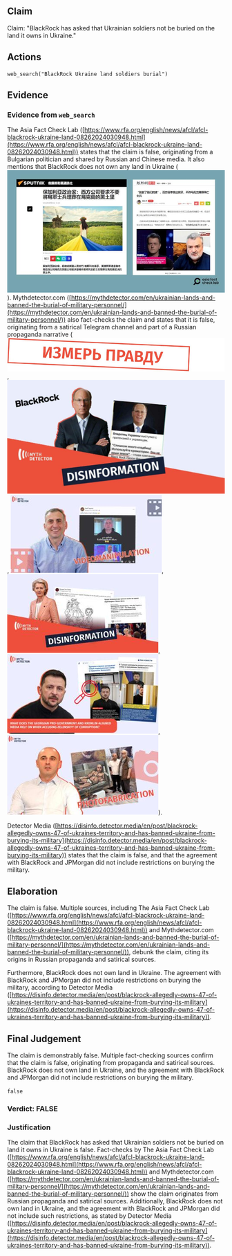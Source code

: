 ## Claim
Claim: "BlackRock has asked that Ukrainian soldiers not be buried on the land it owns in Ukraine."

## Actions
```
web_search("BlackRock Ukraine land soldiers burial")
```

## Evidence
### Evidence from `web_search`
The Asia Fact Check Lab ([https://www.rfa.org/english/news/afcl/afcl-blackrock-ukraine-land-08262024030948.html](https://www.rfa.org/english/news/afcl/afcl-blackrock-ukraine-land-08262024030948.html)) states that the claim is false, originating from a Bulgarian politician and shared by Russian and Chinese media. It also mentions that BlackRock does not own any land in Ukraine (![image 8342](media/2025-08-30_08-46-1756543616-779613.jpg)). Mythdetector.com ([https://mythdetector.com/en/ukrainian-lands-and-banned-the-burial-of-military-personnel/](https://mythdetector.com/en/ukrainian-lands-and-banned-the-burial-of-military-personnel/)) also fact-checks the claim and states that it is false, originating from a satirical Telegram channel and part of a Russian propaganda narrative (![image 8347](media/2025-08-30_08-47-1756543633-402659.jpg), ![image 8356](media/2025-08-30_08-47-1756543671-203228.jpg), ![image 8357](media/2025-08-30_08-48-1756543695-014279.jpg), ![image 8358](media/2025-08-30_08-48-1756543697-563955.jpg), ![image 8363](media/2025-08-30_08-48-1756543699-960844.jpg), ![image 8368](media/2025-08-30_08-48-1756543701-547892.jpg)).

Detector Media ([https://disinfo.detector.media/en/post/blackrock-allegedly-owns-47-of-ukraines-territory-and-has-banned-ukraine-from-burying-its-military](https://disinfo.detector.media/en/post/blackrock-allegedly-owns-47-of-ukraines-territory-and-has-banned-ukraine-from-burying-its-military)) states that the claim is false, and that the agreement with BlackRock and JPMorgan did not include restrictions on burying the military.


## Elaboration
The claim is false. Multiple sources, including The Asia Fact Check Lab ([https://www.rfa.org/english/news/afcl/afcl-blackrock-ukraine-land-08262024030948.html](https://www.rfa.org/english/news/afcl/afcl-blackrock-ukraine-land-08262024030948.html)) and Mythdetector.com ([https://mythdetector.com/en/ukrainian-lands-and-banned-the-burial-of-military-personnel/](https://mythdetector.com/en/ukrainian-lands-and-banned-the-burial-of-military-personnel/)), debunk the claim, citing its origins in Russian propaganda and satirical sources.

Furthermore, BlackRock does not own land in Ukraine. The agreement with BlackRock and JPMorgan did not include restrictions on burying the military, according to Detector Media ([https://disinfo.detector.media/en/post/blackrock-allegedly-owns-47-of-ukraines-territory-and-has-banned-ukraine-from-burying-its-military](https://disinfo.detector.media/en/post/blackrock-allegedly-owns-47-of-ukraines-territory-and-has-banned-ukraine-from-burying-its-military)).


## Final Judgement
The claim is demonstrably false. Multiple fact-checking sources confirm that the claim is false, originating from propaganda and satirical sources. BlackRock does not own land in Ukraine, and the agreement with BlackRock and JPMorgan did not include restrictions on burying the military.

`false`

### Verdict: FALSE

### Justification
The claim that BlackRock has asked that Ukrainian soldiers not be buried on land it owns in Ukraine is false. Fact-checks by The Asia Fact Check Lab ([https://www.rfa.org/english/news/afcl/afcl-blackrock-ukraine-land-08262024030948.html](https://www.rfa.org/english/news/afcl/afcl-blackrock-ukraine-land-08262024030948.html)) and Mythdetector.com ([https://mythdetector.com/en/ukrainian-lands-and-banned-the-burial-of-military-personnel/](https://mythdetector.com/en/ukrainian-lands-and-banned-the-burial-of-military-personnel/)) show the claim originates from Russian propaganda and satirical sources. Additionally, BlackRock does not own land in Ukraine, and the agreement with BlackRock and JPMorgan did not include such restrictions, as stated by Detector Media ([https://disinfo.detector.media/en/post/blackrock-allegedly-owns-47-of-ukraines-territory-and-has-banned-ukraine-from-burying-its-military](https://disinfo.detector.media/en/post/blackrock-allegedly-owns-47-of-ukraines-territory-and-has-banned-ukraine-from-burying-its-military)).
